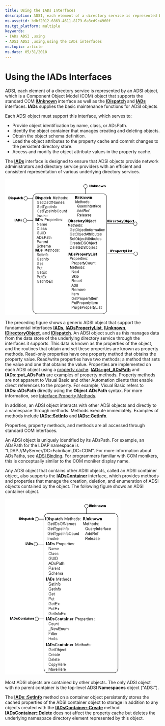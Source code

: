 ```yaml
---
title: Using the IADs Interfaces
description: ADSI, each element of a directory service is represented by an ADSI object, which is a Component Object Model (COM) object that supports the standard COM IUnknown interface as well as the IDispatch and IADs interfaces.
ms.assetid: bdbf2012-6863-4611-8173-6a3cd9c4960f
ms.tgt_platform: multiple
keywords:
- IADs ADSI ,using
- ADSI ADSI ,using,using the IADs interfaces
ms.topic: article
ms.date: 05/31/2018
---
```


# Using the IADs Interfaces

ADSI, each element of a directory service is represented by an ADSI object, which is a Component Object Model (COM) object that supports the standard COM [**IUnknown**](https://msdn.microsoft.com/library/ms680509(v=VS.85).aspx) interface as well as the [**IDispatch**](https://msdn.microsoft.com/library/ms221608(v=VS.71).aspx) and [**IADs**](/windows/desktop/api/Iads/nn-iads-iads) interfaces. **IADs** supplies the basic maintenance functions for ADSI objects.

Each ADSI object must support this interface, which serves to:

-   Provide object identification by name, class, or ADsPath.
-   Identify the object container that manages creating and deleting objects.
-   Obtain the object schema definition.
-   Load the object attributes to the property cache and commit changes to the persistent directory store.
-   Access and modify the object attribute values in the property cache.

The [**IADs**](/windows/desktop/api/Iads/nn-iads-iads) interface is designed to ensure that ADSI objects provide network administrators and directory service providers with an efficient and consistent representation of various underlying directory services.

![adsi object supporting the iads interface](images/ds2iads.png)

The preceding figure shows a generic ADSI object that support the fundamental interfaces [**IADs**](/windows/desktop/api/Iads/nn-iads-iads), [**IADsPropertyList**](/windows/desktop/api/Iads/nn-iads-iadspropertylist), [**IUnknown**](https://msdn.microsoft.com/library/ms680509(v=VS.85).aspx), [**IDirectoryObject**](/windows/desktop/api/Iads/nn-iads-idirectoryobject), and [**IDispatch**](https://msdn.microsoft.com/library/ms221608(v=VS.71).aspx). An ADSI object such as this manages data from the data store of the underlying directory service through the interfaces it supports. This data is known as the properties of the object, and the routines that obtain and set these properties are known as property methods. Read-only properties have one property method that obtains the property value. Read/write properties have two methods; a method that sets the value and one that obtains the value. Properties are implemented on each ADSI object using a [property cache](the-adsi-attribute-cache.md). [**IADs::get\_ADsPath**](iads-property-methods.md) and **IADs::put\_ADsPath** are examples of property methods. Property methods are not apparent to Visual Basic and other Automation clients that enable direct references to the property. For example, Visual Basic refers to **IADs::ADsPath** directly using the **Object.ADsPath** syntax. For more information, see [Interface Property Methods](interface-property-methods.md).

In addition, an ADSI object interacts with other ADSI objects and directly to a namespace through methods. Methods execute immediately. Examples of methods include [**IADs::SetInfo**](/windows/desktop/api/Iads/nf-iads-iads-setinfo) and [**IADs::GetInfo**](/windows/desktop/api/Iads/nf-iads-iads-getinfo).

Properties, property methods, and methods are all accessed through standard COM interfaces.

An ADSI object is uniquely identified by its ADsPath. For example, an ADsPath for the LDAP namespace is "LDAP://MyServer/DC=Fabrikam,DC=COM". For more information about ADsPaths, see [ADSI Binding](binding-to-an-adsi-object.md). For programmers familiar with COM monikers, this is conceptually similar to the COM moniker display name.

Any ADSI object that contains other ADSI objects, called an ADSI container object, also supports the [**IADsContainer**](/windows/desktop/api/Iads/nn-iads-iadscontainer) interface, which provides methods and properties that manage the creation, deletion, and enumeration of ADSI objects contained by the object. The following figure shows an ADSI container object.

![adsi container object](images/dsiadsc.png)

Most ADSI objects are contained by other objects. The only ADSI object with no parent container is the top-level ADSI **Namespaces** object ("ADS:").

The [**IADs::SetInfo**](/windows/desktop/api/Iads/nf-iads-iads-setinfo) method on a container object persistently stores the cached properties of the ADSI container object to storage in addition to any objects created with the [**IADsContainer::Create**](/windows/desktop/api/Iads/nf-iads-iadscontainer-create) method. [**IADsContainer::Delete**](/windows/desktop/api/Iads/nf-iads-iadscontainer-delete) does not affect the property cache but deletes the underlying namespace directory element represented by this object.

 

 




